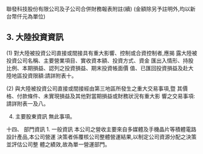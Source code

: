 聯發科技股份有限公司及子公司合併財務報表附註(續)
(金額除另予註明外,均以新台幣仟元為單位)

## 3. 大陸投資資訊

(1) 對大陸被投資公司直接或間接具有重大影響、控制或合資控制者,應揭 露大陸被投資公司名稱、主要營業項目、實收資本額、投資方式、資金 匯出入情形、持股比例、本期損益、認列之投資損益、期末投資帳面價 值、已匯回投資損益及赴大陸地區投資限額:請詳附表十。

(2) 與大陸被投資公司直接或間接經由第三地區所發生之重大交易事項,暨 其價格、付款條件、未實現損益及其他對當期損益或財務狀況有重大影 響之交易事項:請詳附表一及八。

4. 主要股東資訊 無此事項。

十四、 部門資訊 1. 一般資訊 本公司之營收主要來自多媒體及手機晶片等積體電路設計產品,本公司營運 決策者係覆核公司整體營運結果,以制定公司資源分配之決策並評估公司整 體之績效,故為單一營運部門。